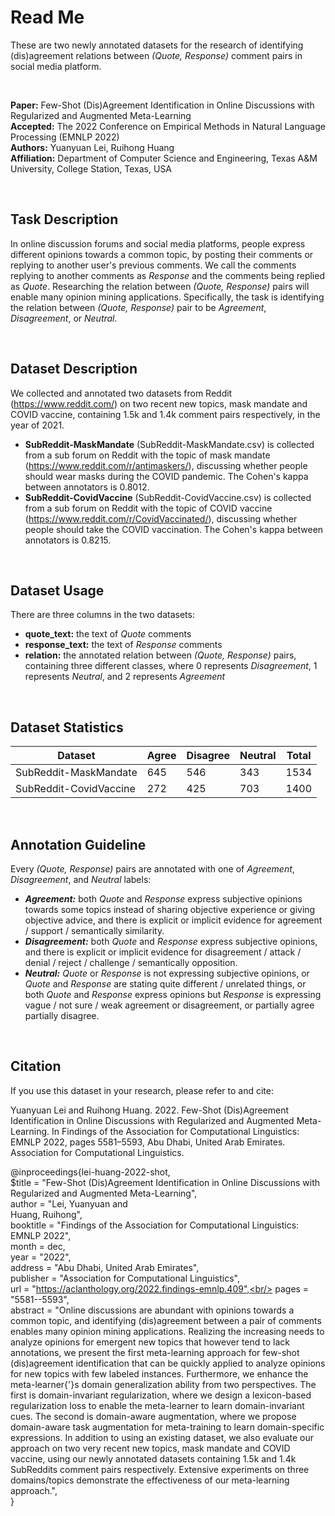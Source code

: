 # Read Me

These are two newly annotated datasets for the research of identifying (dis)agreement relations between *(Quote, Response)* comment pairs in social media platform.

<br/>

**Paper:** Few-Shot (Dis)Agreement Identification in Online Discussions with Regularized and Augmented Meta-Learning<br/>
**Accepted:** The 2022 Conference on Empirical Methods in Natural Language Processing (EMNLP 2022)<br/>
**Authors:** Yuanyuan Lei, Ruihong Huang<br/>
**Affiliation:** Department of Computer Science and Engineering, Texas A&M University, College Station, Texas, USA<br/>

<br/>

**Task Description**<br/>
---
In online discussion forums and social media platforms, people express different opinions towards a common topic, by posting their comments or replying to another user's previous comments. We call the comments replying to another comments as *Response* and the comments being replied as *Quote*. Researching the relation between *(Quote, Response)* pairs will enable many opinion mining applications. Specifically, the task is identifying the relation between *(Quote, Response)* pair to be *Agreement*, *Disagreement*, or *Neutral*.

<br/>

**Dataset Description**<br/>
---
We collected and annotated two datasets from Reddit (https://www.reddit.com/) on two recent new topics, mask mandate and COVID vaccine, containing 1.5k and 1.4k comment pairs respectively, in the year of 2021.
* **SubReddit-MaskMandate** (SubReddit-MaskMandate.csv) is collected from a sub forum on Reddit with the topic of mask mandate (https://www.reddit.com/r/antimaskers/), discussing whether people should wear masks during the COVID pandemic. The Cohen's kappa between annotators is 0.8012.
* **SubReddit-CovidVaccine** (SubReddit-CovidVaccine.csv) is collected from a sub forum on Reddit with the topic of COVID vaccine (https://www.reddit.com/r/CovidVaccinated/), discussing whether people should take the COVID vaccination. The Cohen's kappa between annotators is 0.8215.

<br/>

**Dataset Usage**<br/>
---
There are three columns in the two datasets:<br/>
* **quote_text:** the text of *Quote* comments
* **response_text:** the text of *Response* comments
* **relation:** the annotated relation between *(Quote, Response)* pairs, containing three different classes, where 0 represents *Disagreement*, 1 represents *Neutral*, and 2 represents *Agreement*

<br/>

**Dataset Statistics**<br/>
---
| Dataset                  | Agree | Disagree | Neutral |  Total  |
| ------------------------ | ----- | -------- | ------- | ------- |
| SubReddit-MaskMandate    |  645  |   546    |   343   |   1534  |
| SubReddit-CovidVaccine   |  272  |   425    |   703   |   1400  |

<br/>

**Annotation Guideline**<br/>
---
Every *(Quote, Response)* pairs are annotated with one of *Agreement*, *Disagreement*, and *Neutral* labels:
* ***Agreement:*** both *Quote* and *Response* express subjective opinions towards some topics instead of sharing objective experience or giving objective advice, and there is explicit or implicit evidence for agreement / support / semantically similarity.
* ***Disagreement:*** both *Quote* and *Response* express subjective opinions, and there is explicit or implicit evidence for disagreement / attack / denial / reject / challenge / semantically opposition.
* ***Neutral:*** *Quote* or *Response* is not expressing subjective opinions, or *Quote* and *Response* are stating quite different / unrelated things, or both *Quote* and *Response* express opinions but *Response* is expressing vague / not sure / weak agreement or disagreement, or partially agree partially disagree.

<br/>

**Citation**<br/>
---
If you use this dataset in your research, please refer to and cite:

Yuanyuan Lei and Ruihong Huang. 2022. Few-Shot (Dis)Agreement Identification in Online Discussions with Regularized and Augmented Meta-Learning. In Findings of the Association for Computational Linguistics: EMNLP 2022, pages 5581–5593, Abu Dhabi, United Arab Emirates. Association for Computational Linguistics.

@inproceedings{lei-huang-2022-shot,<br/>
$title = "Few-Shot (Dis)Agreement Identification in Online Discussions with Regularized and Augmented Meta-Learning",<br/>
    author = "Lei, Yuanyuan  and<br/>
      Huang, Ruihong",<br/>
    booktitle = "Findings of the Association for Computational Linguistics: EMNLP 2022",<br/>
    month = dec,<br/>
    year = "2022",<br/>
    address = "Abu Dhabi, United Arab Emirates",<br/>
    publisher = "Association for Computational Linguistics",<br/>
    url = "https://aclanthology.org/2022.findings-emnlp.409",<br/>
    pages = "5581--5593",<br/>
    abstract = "Online discussions are abundant with opinions towards a common topic, and identifying (dis)agreement between a pair of comments enables many opinion mining applications. Realizing the increasing needs to analyze opinions for emergent new topics that however tend to lack annotations, we present the first meta-learning approach for few-shot (dis)agreement identification that can be quickly applied to analyze opinions for new topics with few labeled instances. Furthermore, we enhance the meta-learner{'}s domain generalization ability from two perspectives. The first is domain-invariant regularization, where we design a lexicon-based regularization loss to enable the meta-learner to learn domain-invariant cues. The second is domain-aware augmentation, where we propose domain-aware task augmentation for meta-training to learn domain-specific expressions. In addition to using an existing dataset, we also evaluate our approach on two very recent new topics, mask mandate and COVID vaccine, using our newly annotated datasets containing 1.5k and 1.4k SubReddits comment pairs respectively. Extensive experiments on three domains/topics demonstrate the effectiveness of our meta-learning approach.",<br/>
}


